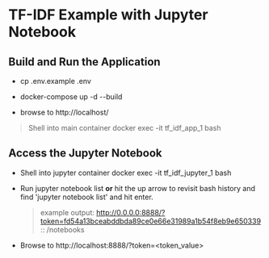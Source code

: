 # TF-IDF Example with Jupyter Notebook

## Build and Run the Application  
  
- cp .env.example .env   
  
- docker-compose up -d --build  
  
- browse to http://localhost/  
  
>Shell into main container
> docker exec -it tf_idf_app_1 bash  
 
## Access the Jupyter Notebook 
  
- Shell into jupyter container
docker exec -it tf_idf_jupyter_1 bash  
  
- Run 
jupyter notebook list
**or**
hit the up arrow to revisit bash history and find 'jupyter notebook list' and hit enter.  
  > example output: http://0.0.0.0:8888/?token=fd54a13bceabddbda89ce0e66e31989a1b54f8eb9e650339 :: /notebooks  
  
- Browse to http://localhost:8888/?token=<token_value>  

